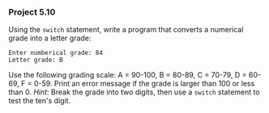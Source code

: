 ### Project 5.10
Using the `switch` statement, write a program that converts a numerical grade
into a letter grade:

```
Enter numberical grade: 84
Letter grade: B
```

Use the following grading scale: A = 90-100, B = 80-89, C = 70-79, D = 60-69,
F = 0-59. Print an error message if the grade is larger than 100 or less than 0.
*Hint*: Break the grade into two digits, then use a `switch` statement to test
the ten's digit.